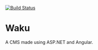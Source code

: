 [![Build Status](https://travis-ci.com/stephenreynolds/waku.svg?branch=master)](https://travis-ci.com/stephenreynolds/waku)

# Waku
A CMS made using ASP.NET and Angular.

